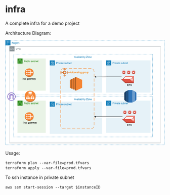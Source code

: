 # infra
A complete infra for a demo project

Architecture Diagram:

![demo.png](demo.png)

Usage:
```
terraform plan --var-file=prod.tfvars
terraform apply --var-file=prod.tfvars
```

To ssh instance in private subnet
```
aws ssm start-session --target $instanceID
```
